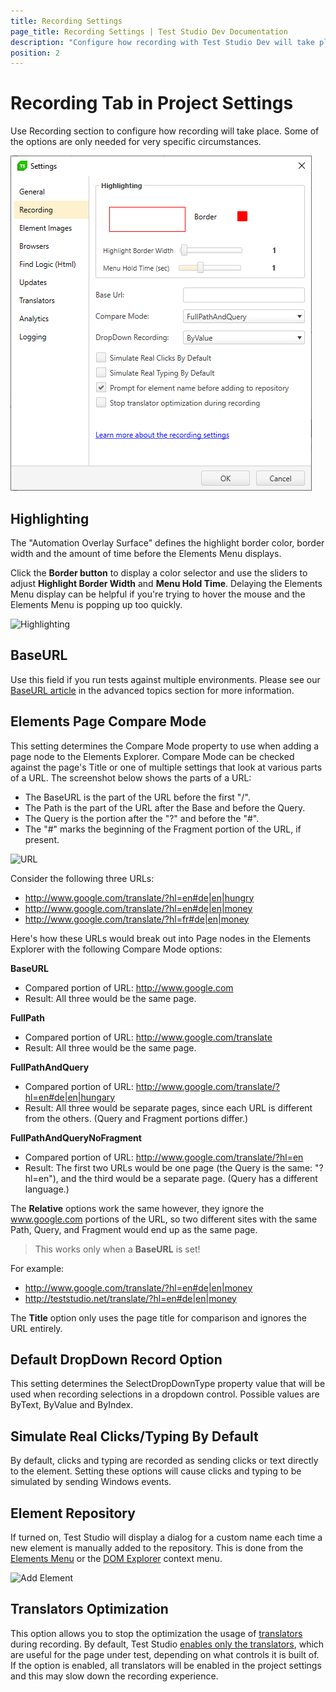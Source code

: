 ```yaml
---
title: Recording Settings
page_title: Recording Settings | Test Studio Dev Documentation
description: "Configure how recording with Test Studio Dev will take place"
position: 2
---
```

# Recording Tab in Project Settings

Use Recording section to configure how recording will take place. Some of the options are only needed for very specific circumstances.

![Recording Options][1]

## Highlighting

The "Automation Overlay Surface" defines the highlight border color, border width and the amount of time before the Elements Menu displays.

Click the **Border button** to display a color selector and use the sliders to adjust **Highlight Border Width** and **Menu Hold Time**. Delaying the Elements Menu display can be helpful if you're trying to hover the mouse and the Elements Menu is popping up too quickly.

![Highlighting][2a]

## BaseURL

Use this field if you run tests against multiple environments. Please see our <a href="/advanced-topics/recording/base-url" target="_blank">BaseURL article</a> in the advanced topics section for more information.

## Elements Page Compare Mode

This setting determines the Compare Mode property to use when adding a page node to the Elements Explorer. Compare Mode can be checked against the page's Title or one of multiple settings that look at various parts of a URL. The screenshot below shows the parts of a URL:

- The BaseURL is the part of the URL before the first "/".
- The Path is the part of the URL after the Base and before the Query.
- The Query is the portion after the "?" and before the "#".
- The "#" marks the beginning of the Fragment portion of the URL, if present.

![URL][2] 

Consider the following three URLs:

- http://www.google.com/translate/?hl=en#de|en|hungry
- http://www.google.com/translate/?hl=en#de|en|money
- http://www.google.com/translate/?hl=fr#de|en|money

Here's how these URLs would break out into Page nodes in the Elements Explorer with the following Compare Mode options:

**BaseURL**

- Compared portion of URL: http://www.google.com
- Result: All three would be the same page.

**FullPath**

- Compared portion of URL: http://www.google.com/translate
- Result: All three would be the same page.

**FullPathAndQuery**

- Compared portion of URL: http://www.google.com/translate/?hl=en#de|en|hungary
- Result: All three would be separate pages, since each URL is different from the others. (Query and Fragment portions differ.)

**FullPathAndQueryNoFragment**

- Compared portion of URL: http://www.google.com/translate/?hl=en
- Result: The first two URLs would be one page (the Query is the same: "?hl=en"), and the third would be a separate page. (Query has a different language.)

The **Relative** options work the same however, they ignore the www.google.com portions of the URL, so two different sites with the same Path, Query, and Fragment would end up as the same page. 

> This works only when a **BaseURL** is set!

For example:

- http://www.google.com/translate/?hl=en#de|en|money
- http://teststudio.net/translate/?hl=en#de|en|money

The **Title** option only uses the page title for comparison and ignores the URL entirely.

## Default DropDown Record Option

This setting determines the SelectDropDownType property value that will be used when recording selections in a dropdown control. Possible values are ByText, ByValue and ByIndex.

## Simulate Real Clicks/Typing By Default

By default, clicks and typing are recorded as sending clicks or text directly to the element. Setting these options will cause clicks and typing to be simulated by sending Windows events.

## Element Repository

If turned on, Test Studio will display a dialog for a custom name each time a new element is manually added to the repository. This is done from the <a href="/features/recorder/highlighting-elements" target="_blank">Elements Menu</a> or the <a href="/features/recorder/dom-explorer" target="_blank">DOM Explorer</a> context menu.

![Add Element][3]

## Translators Optimization

This option allows you to stop the optimization the usage of <a href="/features/recorder/translators" target="_blank">translators</a> during recording. By default, Test Studio <a href="/features/project-settings/translators" target="_blank">enables only the translators</a>, which are useful for the page under test, depending on what controls it is built of. If the option is enabled, all translators will be enabled in the project settings and this may slow down the recording experience.

[1]: images/recording-options/fig1.png
[2]: images/recording-options/fig2.png
[3]: images/recording-options/fig3.png

[2a]: images/general/fig2.png
